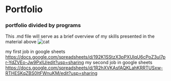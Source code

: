 # Portfolio 
### portfolio divided by programs 
This .md file will serve as a brief overview of my skills presented in the material above
![cat](https://github.com/HadVx/Portfolio/blob/main/stuff/0_main-v1737493820.jpg)


my first job in google sheets https://docs.google.com/spreadsheets/d/192K1SStzX3pPXUlqU6cPoZ3ul7pr-YdZVEo-Jw9PxlU/edit?usp=sharing
my second job in google sheets https://docs.google.com/spreadsheets/d/1R2hXVKAsfAQKLahKRRTUSxw-RTHESKqZBS0ItFWnuKM/edit?usp=sharing
